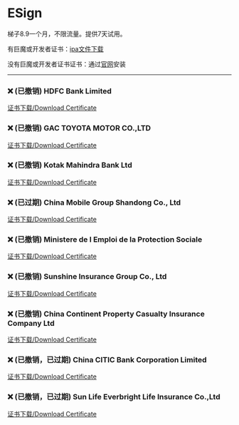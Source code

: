 # ESign

梯子8.9一个月，不限流量。提供7天试用。

有巨魔或开发者证书：[ipa文件下载](https://chatbrowser.oss-cn-beijing.aliyuncs.com/dist/Anony.ipa)

没有巨魔或开发者证书证书：通过[官网](https://manual.chatbrowser.top/sell/)安装

---

### ❌ (已撤销) HDFC Bank Limited
[证书下载/Download Certificate](/iOS/cert/HDFC%20Bank%20Limited.zip)
### ❌ (已撤销) GAC TOYOTA MOTOR CO.,LTD
[证书下载/Download Certificate](/iOS/cert/GAC%20TOYOTA%20MOTOR%20CO.%2CLTD.zip)
### ❌ (已撤销) Kotak Mahindra Bank Ltd
[证书下载/Download Certificate](/iOS/cert/Kotak%20Mahindra%20Bank%20Ltd.zip)
### ❌ (已过期) China Mobile Group Shandong Co., Ltd
[证书下载/Download Certificate](/iOS/cert/China%20Mobile%20Group%20Shandong%20Co.%2C%20Ltd.zip)
### ❌ (已撤销) Ministere de I Emploi de la Protection Sociale
[证书下载/Download Certificate](/iOS/cert/Ministere%20de%20I%20Emploi%20de%20la%20Protection%20Sociale.zip)
### ❌ (已撤销) Sunshine Insurance Group Co., Ltd
[证书下载/Download Certificate](/iOS/cert/Sunshine%20Insurance%20Group%20Co.%2C%20Ltd.zip)
### ❌ (已撤销) China Continent Property   Casualty Insurance Company Ltd
[证书下载/Download Certificate](/iOS/cert/China%20Continent%20Property%20%20%20Casualty%20Insurance%20Company%20Ltd.zip)
### ❌ (已撤销，已过期) China CITIC Bank Corporation Limited
[证书下载/Download Certificate](/iOS/cert/China%20CITIC%20Bank%20Corporation%20Limited.zip)
### ❌ (已撤销，已过期) Sun Life Everbright Life Insurance Co.,Ltd
[证书下载/Download Certificate](/iOS/cert/Sun%20Life%20Everbright%20Life%20Insurance%20Co.%2CLtd.zip)